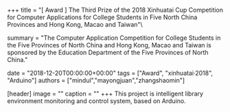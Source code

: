 +++
title = "[ Award ] The Third Prize of the 2018 Xinhuatai Cup Competition for Computer Applications for College Students in Five North China Provinces and Hong Kong, Macao and Taiwan"\

summary = "The Computer Application Competition for College Students in the Five Provinces of North China and Hong Kong, Macao and Taiwan is sponsored by the Education Department of the Five Provinces of North China."

date = "2018-12-20T00:00:00+00:00"
tags = ["Award", "xinhuatai·2018", "Arduino"]
authors = ["mindul","mayongjuan","zhangshaomin"]

[header]
image = ""
caption = ""
+++
This project is  intelligent library environment monitoring and control system, based on Arduino.

